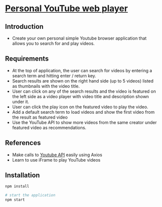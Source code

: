 # [Personal YouTube web player](my-youtube-player.netlify.app/)

## Introduction

- Create your own personal simple Youtube browser application that allows you to search for and play videos.

## Requirements

- At the top of application, the user can search for videos by entering a search term and hitting enter / return key.
- Search results are shown on the right hand side (up to 5 videos) listed as thumbnails with the video title.
- User can click on any of the search results and the video is featured on the left side as a video player with video title and description shown under it.
- User can click the play icon on the featured video to play the video.
- Add a default search term to load videos and show the first video from the result as featured video
- Use the YouTube API to show more videos from the same creator under featured video as recommendations.


## References 

- Make calls to [Youtube API](https://developers.google.com/youtube/v3) easily using Axios
- Learn to use iFrame to play YouTube videos

## Installation

```bash
npm install

# start the application
npm start
```
